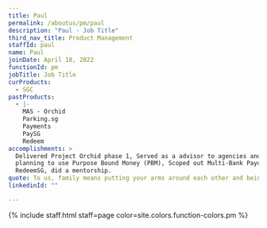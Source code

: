 ```yaml
---
title: Paul
permalink: /aboutus/pm/paul
description: "Paul - Job Title"
third_nav_title: Product Management
staffId: paul
name: Paul
joinDate: April 18, 2022
functionId: pm
jobTitle: Job Title
curProducts:
  - SGC
pastProducts:
  - |-
    MAS - Orchid
    Parking.sg
    Payments
    PaySG
    Redeem
accomplishments: >
  Delivered Project Orchid phase 1, Served as a advisor to agencies and banks
  planning to use Purpose Bound Money (PBM), Scoped out Multi-Bank Payouts for
  RedeemSG, did a mentorship.
quote: To us, family means putting your arms around each other and being there.
linkedinId: ""

---
```


{% include staff.html staff=page color=site.colors.function-colors.pm %}
